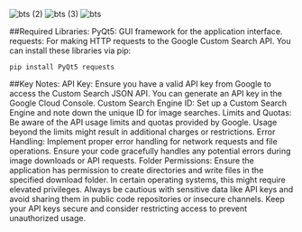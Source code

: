 ![bts (2)](https://github.com/dldbfla/Image-Search-Down/assets/89433437/0070ef3b-fd80-4da7-8371-8b4cbe256e1e)
![bts (3)](https://github.com/dldbfla/Image-Search-Down/assets/89433437/cc14945a-0401-4b88-bfdd-be19fddf556f)
![bts](https://github.com/dldbfla/Image-Search-Down/assets/89433437/14e1357a-dac6-4496-b60d-024094df8222)

##Required Libraries:
PyQt5: GUI framework for the application interface.
requests: For making HTTP requests to the Google Custom Search API.
You can install these libraries via pip:



    pip install PyQt5 requests
##Key Notes:
API Key: Ensure you have a valid API key from Google to access the Custom Search JSON API. You can generate an API key in the Google Cloud Console.
Custom Search Engine ID: Set up a Custom Search Engine and note down the unique ID for image searches.
Limits and Quotas: Be aware of the API usage limits and quotas provided by Google. Usage beyond the limits might result in additional charges or restrictions.
Error Handling: Implement proper error handling for network requests and file operations. Ensure your code gracefully handles any potential errors during image downloads or API requests.
Folder Permissions: Ensure the application has permission to create directories and write files in the specified download folder. In certain operating systems, this might require elevated privileges.
Always be cautious with sensitive data like API keys and avoid sharing them in public code repositories or insecure channels. Keep your API keys secure and consider restricting access to prevent unauthorized usage.
